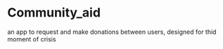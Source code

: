 # Community_aid
 an app to request and make donations between users, designed for thid moment of crisis
